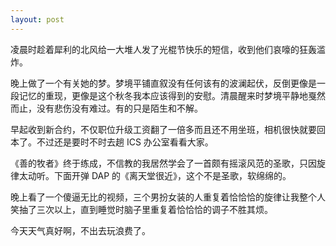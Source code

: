 ```yaml
---
layout: post
---
```


凌晨时趁着犀利的北风给一大堆人发了光棍节快乐的短信，收到他们哀嚎的狂轰滥炸。

晚上做了一个有关她的梦。梦境平铺直叙没有任何该有的波澜起伏，反倒更像是一段记忆的重现，更像是这个秋冬我本应该得到的安慰。清晨醒来时梦境平静地戛然而止，没有悲伤没有难过。有的只是陌生和不解。

早起收到新合约，不仅职位升级工资翻了一倍多而且还不用坐班，相机很快就要回本了。不过还是要时不时去趟 ICS 办公室看看大家。

《善的牧者》终于练成，不信教的我居然学会了一首颇有摇滚风范的圣歌，只因旋律太动听。下面开弹 DAP 的《离天堂很近》，这个不是圣歌，软绵绵的。

晚上看了一个傻逼无比的视频，三个男扮女装的人重复着恰恰恰的旋律让我整个人笑抽了三次以上，直到睡觉时脑子里重复着恰恰恰的调子不胜其烦。

今天天气真好啊，不出去玩浪费了。
